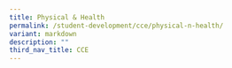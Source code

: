 ```yaml
---
title: Physical & Health
permalink: /student-development/cce/physical-n-health/
variant: markdown
description: ""
third_nav_title: CCE
---
```

